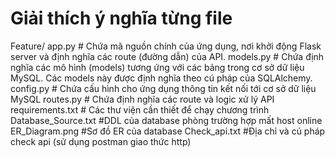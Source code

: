 # Giải thích ý nghĩa từng file
Feature/
     app.py        # Chứa mã nguồn chính của ứng dụng, nơi khởi động Flask server và định nghĩa các route (đường dẫn) của API.
     models.py     # Chứa định nghĩa các mô hình (models) tương ứng với các bảng trong cơ sở dữ liệu MySQL. Các models này được định nghĩa theo cú pháp của SQLAlchemy.
     config.py     # Chứa cấu hình cho ứng dụng thông tin kết nối tới cơ sở dữ liệu MySQL
     routes.py     # Chứa định nghĩa các route và logic xử lý API
     requirements.txt # Các thư viện cần thiết để chạy chương trình
     Database_Source.txt #DDL của database phòng trường hợp mất host online
     ER_Diagram.png #Sơ đồ ER của database
     Check_api.txt #Địa chỉ và cú pháp check api (sử dụng postman giao thức http)
    
